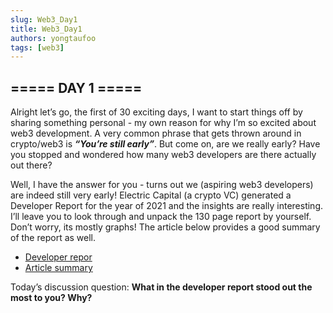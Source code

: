 ```yaml
---
slug: Web3_Day1
title: Web3_Day1
authors: yongtaufoo
tags: [web3]
---
```


## ===== DAY 1 =====

Alright let’s go, the first of 30 exciting days, I want to start things off by sharing something personal - my own reason for why I’m so excited about web3 development. A very common phrase that gets thrown around in crypto/web3 is ***“You’re still early”***. But come on, are we really early? Have you stopped and wondered how many web3 developers are there actually out there?

Well, I have the answer for you - turns out we (aspiring web3 developers) are indeed still very early! Electric Capital (a crypto VC) generated a Developer Report for the year of 2021 and the insights are really interesting. I’ll leave you to look through and unpack the 130 page report by yourself. Don’t worry, its mostly graphs! The article below provides a good summary of the report as well.

- [Developer repor](https://bit.ly/developer-report-2021)
- [Article summary](https://bit.ly/developer-report-summary)

Today’s discussion question: **What in the developer report stood out the most to you? Why?**
